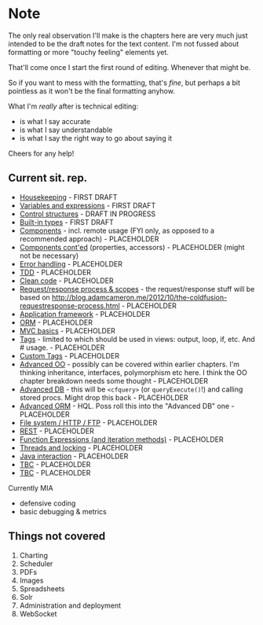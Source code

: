 # Note #

The only real observation I'll make is the chapters here are very much just intended to be the draft notes for the text content. I'm not fussed about formatting or more "touchy feeling" elements yet.

That'll come once I start the first round of editing. Whenever that might be.

So if you want to mess with the formatting, that's *fine*, but perhaps a bit pointless as it won't be the final formatting anyhow.

What I'm *really* after is technical editing:
* is what I say accurate
* is what I say understandable
* is what I say the right way to go about saying it

Cheers for any help!

## Current sit. rep. ##

- [Housekeeping](Chapter-0.md) - FIRST DRAFT
- [Variables and expressions](Chapter-1.md) - FIRST DRAFT
- [Control structures](Chapter-2.md) - DRAFT IN PROGRESS
- [Built-in types](Chapter-3.md) - FIRST DRAFT
- [Components](Chapter-4.md) - incl. remote usage (FYI only, as opposed to a recommended approach) - PLACEHOLDER
- [Components cont'ed](Chapter-5.md) (properties, accessors) - PLACEHOLDER (might not be necessary)
- [Error handling](Chapter-6.md) - PLACEHOLDER
- [TDD](Chapter-7.md) - PLACEHOLDER
- [Clean code](Chapter-8.md) - PLACEHOLDER
- [Request/response process & scopes](Chapter-9.md) - the request/response stuff will be based on http://blog.adamcameron.me/2012/10/the-coldfusion-requestresponse-process.html - PLACEHOLDER
- [Application framework](Chapter-10.md) - PLACEHOLDER
- [ORM](Chapter-11.md) - PLACEHOLDER
- [MVC basics](Chapter-12.md) - PLACEHOLDER
- [Tags](Chapter-13.md) - limited to which should be used in views: output, loop, if, etc. And # usage. - PLACEHOLDER
- [Custom Tags](Chapter-14.md) - PLACEHOLDER
- [Advanced OO](Chapter-15.md) - possibly can be covered within earlier chapters. I'm thinking inheritance, interfaces, polymorphism etc here. I think the OO chapter breakdown needs some thought - PLACEHOLDER
- [Advanced DB](Chapter-16.md) - this will be ```<cfquery>``` (or ```queryExecute()```!) and calling stored procs. Might drop this back - PLACEHOLDER
- [Advanced ORM](Chapter-17.md) - HQL. Poss roll this into the "Advanced DB" one - PLACEHOLDER
- [File system / HTTP / FTP](Chapter-18.md) - PLACEHOLDER
- [REST](Chapter-19.md) - PLACEHOLDER
- [Function Expressions (and iteration methods)](Chapter-20.md) - PLACEHOLDER
- [Threads and locking](Chapter-21.md) - PLACEHOLDER
- [Java interaction](Chapter-22.md) - PLACEHOLDER
- [TBC](Chapter-23.md) - PLACEHOLDER
- [TBC](Chapter-24.md) - PLACEHOLDER

Currently MIA
- defensive coding
- basic debugging & metrics


Things not covered
------------------

1. Charting
2. Scheduler
3. PDFs
4. Images
5. Spreadsheets
6. Solr
8. Administration and deployment
21. WebSocket
